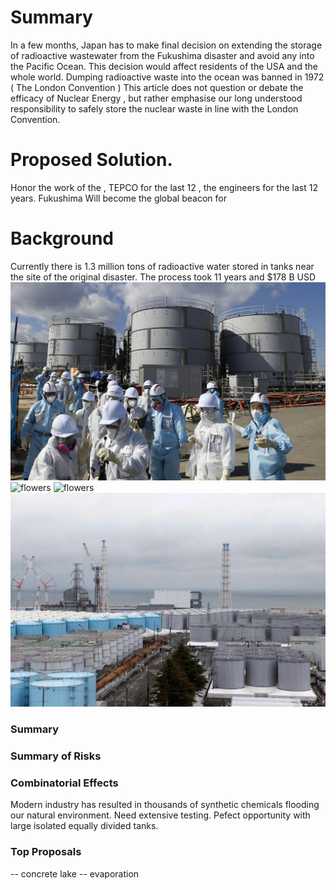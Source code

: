 
# Summary
In a few months, Japan has to make final decision on extending the storage of radioactive wastewater from the Fukushima disaster and avoid any into the Pacific Ocean.
This decision would affect residents of the USA and the whole world. Dumping radioactive waste into the ocean was banned in 1972 ( The London Convention )
This article does not question or debate the efficacy of Nuclear Energy , but rather emphasise our long understood responsibility to safely store the nuclear waste in line with the London Convention. 

# Proposed Solution. 
Honor the work of the ,  TEPCO for the last 12  , the engineers for the last 12 years.  Fukushima Will become the global beacon for 

# Background
Currently there is 1.3 million tons of radioactive water stored in tanks near the site of the original disaster. The process took 11 years and $178 B USD 
![flowers](docs/assets/img/flowers.jpg)
![flowers](docs/assets/img/simulation.jpg)
![flowers](docs/assets/img/watertanks.jpg)
![flowers](docs/assets/img/watertanks2.jpg)
### Summary 





### Summary of Risks


### Combinatorial Effects
Modern industry has resulted in thousands of synthetic chemicals flooding our natural environment.  Need extensive testing. Pefect opportunity with large isolated equally divided tanks. 


### Top Proposals 
-- concrete lake
-- evaporation
